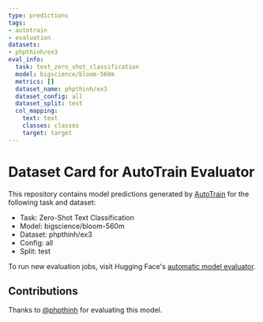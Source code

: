 ```yaml
---
type: predictions
tags:
- autotrain
- evaluation
datasets:
- phpthinh/ex3
eval_info:
  task: text_zero_shot_classification
  model: bigscience/bloom-560m
  metrics: []
  dataset_name: phpthinh/ex3
  dataset_config: all
  dataset_split: test
  col_mapping:
    text: text
    classes: classes
    target: target
---
```

# Dataset Card for AutoTrain Evaluator

This repository contains model predictions generated by [AutoTrain](https://huggingface.co/autotrain) for the following task and dataset:

* Task: Zero-Shot Text Classification
* Model: bigscience/bloom-560m
* Dataset: phpthinh/ex3
* Config: all
* Split: test

To run new evaluation jobs, visit Hugging Face's [automatic model evaluator](https://huggingface.co/spaces/autoevaluate/model-evaluator).

## Contributions

Thanks to [@phpthinh](https://huggingface.co/phpthinh) for evaluating this model.